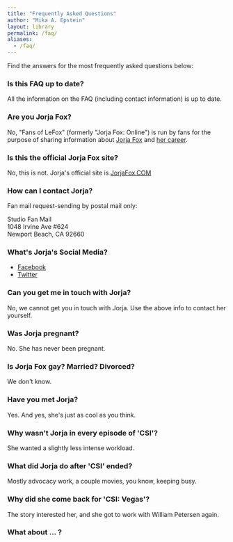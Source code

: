 ```yaml
---
title: "Frequently Asked Questions"
author: "Mika A. Epstein"
layout: library
permalink: /faq/
aliases:
  - /faq/
---
```


Find the answers for the most frequently asked questions below:

### Is this FAQ up to date?

All the information on the FAQ (including contact information) is up to date.

### Are you Jorja Fox?

No, "Fans of LeFox" (formerly "Jorja Fox: Online") is run by fans for the purpose of sharing information about [Jorja Fox](/faq/jorja/) and [her career](/faq/career/).

### Is this the official Jorja Fox site?

No, this is not.  Jorja's official site is [JorjaFox.COM](https://jorjafox.com)

### How can I contact Jorja?

Fan mail request-sending by postal mail only:

Studio Fan Mail \
1048 Irvine Ave #624 \
Newport Beach, CA 92660

### What's Jorja's Social Media?

* [Facebook](https://www.facebook.com/JorjaFoxworldwide)
* [Twitter](https://twitter.com/jorjafoxofficia)

### Can you get me in touch with Jorja?

No, we cannot get you in touch with Jorja. Use the above info to contact her yourself.

### Was Jorja pregnant?

No. She has never been pregnant.

### Is Jorja Fox gay? Married? Divorced?

We don't know.

### Have you met Jorja?

Yes. And yes, she's just as cool as you think.

### Why wasn't Jorja in every episode of 'CSI'?

She wanted a slightly less intense workload.

### What did Jorja do after 'CSI' ended?

Mostly advocacy work, a couple movies, you know, keeping busy.

### Why did she come back for 'CSI: Vegas'?

The story interested her, and she got to work with William Petersen again.

### What about ... ?
